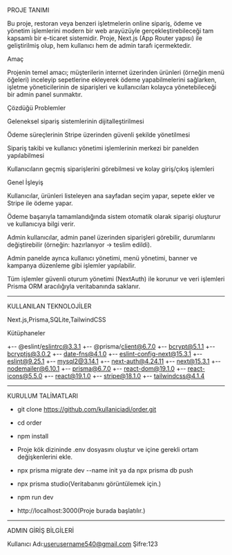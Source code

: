 PROJE TANIMI

Bu proje, restoran veya benzeri işletmelerin online sipariş, ödeme ve yönetim işlemlerini modern bir web arayüzüyle gerçekleştirebileceği tam kapsamlı bir e-ticaret sistemidir. Proje, Next.js (App Router yapısı) ile geliştirilmiş olup, hem kullanıcı hem de admin tarafı içermektedir.

Amaç

Projenin temel amacı; müşterilerin internet üzerinden ürünleri (örneğin menü öğeleri) inceleyip sepetlerine ekleyerek ödeme yapabilmelerini sağlarken, işletme yöneticilerinin de siparişleri ve kullanıcıları kolayca yönetebileceği bir admin panel sunmaktır.

Çözdüğü Problemler

Geleneksel sipariş sistemlerinin dijitalleştirilmesi

Ödeme süreçlerinin Stripe üzerinden güvenli şekilde yönetilmesi

Sipariş takibi ve kullanıcı yönetimi işlemlerinin merkezi bir panelden yapılabilmesi

Kullanıcıların geçmiş siparişlerini görebilmesi ve kolay giriş/çıkış işlemleri

Genel İşleyiş

Kullanıcılar, ürünleri listeleyen ana sayfadan seçim yapar, sepete ekler ve Stripe ile ödeme yapar.

Ödeme başarıyla tamamlandığında sistem otomatik olarak siparişi oluşturur ve kullanıcıya bilgi verir.

Admin kullanıcılar, admin panel üzerinden siparişleri görebilir, durumlarını değiştirebilir (örneğin: hazırlanıyor → teslim edildi).

Admin panelde ayrıca kullanıcı yönetimi, menü yönetimi, banner ve kampanya düzenleme gibi işlemler yapılabilir.

Tüm işlemler güvenli oturum yönetimi (NextAuth) ile korunur ve veri işlemleri Prisma ORM aracılığıyla veritabanında saklanır.

*****************************************************************************************************

KULLANILAN TEKNOLOJİLER

Next.js,Prisma,SQLite,TailwindCSS

Kütüphaneler

+-- @eslint/eslintrc@3.3.1
+-- @prisma/client@6.7.0
+-- bcrypt@5.1.1
+-- bcryptjs@3.0.2
+-- date-fns@4.1.0
+-- eslint-config-next@15.3.1
+-- eslint@9.25.1
+-- mysql2@3.14.1
+-- next-auth@4.24.11
+-- next@15.3.1
+-- nodemailer@6.10.1
+-- prisma@6.7.0
+-- react-dom@19.1.0
+-- react-icons@5.5.0
+-- react@19.1.0
+-- stripe@18.1.0
+-- tailwindcss@4.1.4

*****************************************************************************************************

KURULUM TALİMATLARI

+ git clone https://github.com/kullaniciadi/order.git
+ cd order
+ npm install

+ Proje kök dizininde .env dosyasını oluştur ve içine gerekli ortam değişkenlerini ekle.

+ npx prisma migrate dev --name init ya da npx prisma db push

+ npx prisma studio(Veritabanını görüntülemek için.)

+ npm run dev

+ http://localhost:3000(Proje burada başlatılır.)

*****************************************************************************************************

ADMIN GİRİŞ BİLGİLERİ

Kullanıcı Adı:userusername540@gmail.com
Şifre:123







